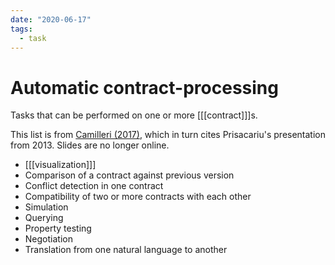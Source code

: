```yaml
---
date: "2020-06-17"
tags:
  - task
---
```


# Automatic contract-processing

Tasks that can be performed on one or more [[[contract]]]s.

This list is from [Camilleri (2017)](https://gupea.ub.gu.se/bitstream/2077/53815/1/gupea_2077_53815_1.pdf), which in turn cites Prisacariu's presentation from 2013. Slides are no longer online.

- [[[visualization]]]
- Comparison of a contract against previous version
- Conflict detection in one contract
- Compatibility of two or more contracts with each other
- Simulation
- Querying
- Property testing
- Negotiation
- Translation from one natural language to another
